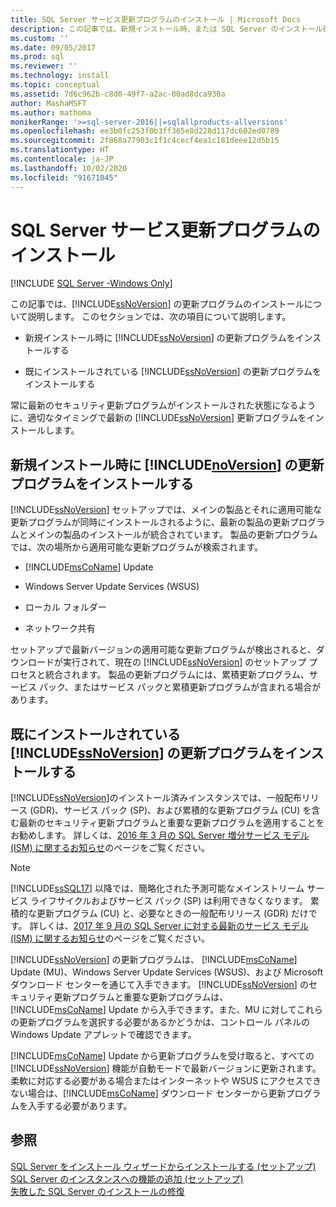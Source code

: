 ```yaml
---
title: SQL Server サービス更新プログラムのインストール | Microsoft Docs
description: この記事では、新規インストール時、または SQL Server のインストール後に、SQL Server の更新プログラムをインストールする方法について説明します。
ms.custom: ''
ms.date: 09/05/2017
ms.prod: sql
ms.reviewer: ''
ms.technology: install
ms.topic: conceptual
ms.assetid: 7d6c962b-c8d0-49f7-a2ac-00ad8dca930a
author: MashaMSFT
ms.author: mathoma
monikerRange: '>=sql-server-2016||=sqlallproducts-allversions'
ms.openlocfilehash: ee3b0fc253f0b3ff365e8d228d117dc602ed0789
ms.sourcegitcommit: 2f868a77903c1f1c4cecf4ea1c181deee12d5b15
ms.translationtype: HT
ms.contentlocale: ja-JP
ms.lasthandoff: 10/02/2020
ms.locfileid: "91671045"
---
```

# <a name="install-sql-server-servicing-updates"></a>SQL Server サービス更新プログラムのインストール

[!INCLUDE [SQL Server -Windows Only](../../includes/applies-to-version/sql-windows-only.md)]

この記事では、[!INCLUDE[ssNoVersion](../../includes/ssNoVersion-md.md)] の更新プログラムのインストールについて説明します。 このセクションでは、次の項目について説明します。
  
- 新規インストール時に [!INCLUDE[ssNoVersion](../../includes/ssNoVersion-md.md)] の更新プログラムをインストールする  
  
- 既にインストールされている [!INCLUDE[ssNoVersion](../../includes/ssNoVersion-md.md)] の更新プログラムをインストールする  
  
常に最新のセキュリティ更新プログラムがインストールされた状態になるように、適切なタイミングで最新の [!INCLUDE[ssNoVersion](../../includes/ssnoversion-md.md)] 更新プログラムをインストールします。  
  
## <a name="installing-updates-for-noversion-during-a-new-installation"></a>新規インストール時に [!INCLUDE[noVersion](../../includes/ssNoVersion-md.md)] の更新プログラムをインストールする  
[!INCLUDE[ssNoVersion](../../includes/ssnoversion-md.md)] セットアップでは、メインの製品とそれに適用可能な更新プログラムが同時にインストールされるように、最新の製品の更新プログラムとメインの製品のインストールが統合されています。 製品の更新プログラムでは、次の場所から適用可能な更新プログラムが検索されます。  
  
- [!INCLUDE[msCoName](../../includes/msconame-md.md)] Update  
  
- Windows Server Update Services (WSUS)  
  
- ローカル フォルダー  
  
- ネットワーク共有  
  
セットアップで最新バージョンの適用可能な更新プログラムが検出されると、ダウンロードが実行されて、現在の [!INCLUDE[ssNoVersion](../../includes/ssnoversion-md.md)] のセットアップ プロセスと統合されます。 製品の更新プログラムには、累積更新プログラム、サービス パック、またはサービス パックと累積更新プログラムが含まれる場合があります。  
  
## <a name="installing-updates-for-ssnoversion-after-it-has-already-been-installed"></a>既にインストールされている [!INCLUDE[ssNoVersion](../../includes/ssNoVersion-md.md)] の更新プログラムをインストールする  
[!INCLUDE[ssNoVersion](../../includes/ssNoVersion-md.md)]のインストール済みインスタンスでは、一般配布リリース (GDR)、サービス パック (SP)、および累積的な更新プログラム (CU) を含む最新のセキュリティ更新プログラムと重要な更新プログラムを適用することをお勧めします。 詳しくは、[2016 年 3 月の SQL Server 増分サービス モデル (ISM) に関するお知らせ](/archive/blogs/sqlreleaseservices/announcing-updates-to-the-sql-server-incremental-servicing-model-ism)のページをご覧ください。

> [!NOTE]
> [!INCLUDE[ssSQL17](../../includes/sssql17-md.md)] 以降では、簡略化された予測可能なメインストリーム サービス ライフサイクルおよびサービス パック (SP) は利用できなくなります。 累積的な更新プログラム (CU) と、必要なときの一般配布リリース (GDR) だけです。
> 詳しくは、[2017 年 9 月の SQL Server に対する最新のサービス モデル (ISM) に関するお知らせ](/archive/blogs/sqlreleaseservices/announcing-the-modern-servicing-model-for-sql-server)のページをご覧ください。
  
[!INCLUDE[ssNoVersion](../../includes/ssnoversion-md.md)] の更新プログラムは、 [!INCLUDE[msCoName](../../includes/msconame-md.md)] Update (MU)、Windows Server Update Services (WSUS)、および Microsoft ダウンロード センターを通じて入手できます。 [!INCLUDE[ssNoVersion](../../includes/ssnoversion-md.md)] のセキュリティ更新プログラムと重要な更新プログラムは、 [!INCLUDE[msCoName](../../includes/msconame-md.md)] Update から入手できます。また、MU に対してこれらの更新プログラムを選択する必要があるかどうかは、コントロール パネルの Windows Update アプレットで確認できます。  
  
[!INCLUDE[msCoName](../../includes/msconame-md.md)] Update から更新プログラムを受け取ると、すべての [!INCLUDE[ssNoVersion](../../includes/ssnoversion-md.md)] 機能が自動モードで最新バージョンに更新されます。 柔軟に対応する必要がある場合またはインターネットや WSUS にアクセスできない場合は、[!INCLUDE[msCoName](../../includes/msconame-md.md)] ダウンロード センターから更新プログラムを入手する必要があります。  
  
## <a name="see-also"></a>参照  
[SQL Server をインストール ウィザードからインストールする &#40;セットアップ&#41;](../../database-engine/install-windows/install-sql-server-from-the-installation-wizard-setup.md)        
[SQL Server のインスタンスへの機能の追加 (セットアップ)](./add-features-to-an-instance-of-sql-server-setup.md)         
[失敗した SQL Server のインストールの修復](../../database-engine/install-windows/repair-a-failed-sql-server-installation.md)